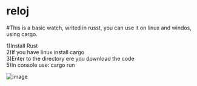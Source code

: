 # reloj

#This is a basic watch, writed in russt, you can use it on linux and windos, using cargo.<br/>


1)Install Rust<br/>
2)If you have linux install cargo<br/>
3)Enter to the directory ere you download the code<br/>
5)In console use: cargo run<br/>

![image](https://user-images.githubusercontent.com/37676359/195869340-8916dd31-d13c-412d-a316-6dd241c9f7e0.png)
